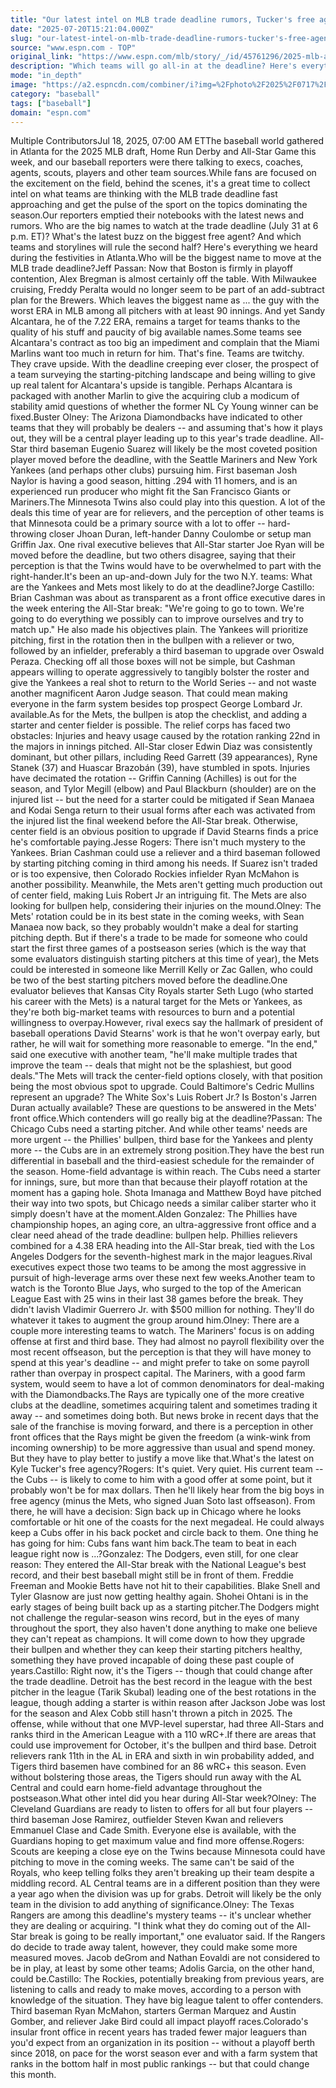 ```yaml
---
title: "Our latest intel on MLB trade deadline rumors, Tucker's free agency and more"
date: "2025-07-20T15:21:04.000Z"
slug: "our-latest-intel-on-mlb-trade-deadline-rumors-tucker's-free-agency-and-more"
source: "www.espn.com - TOP"
original_link: "https://www.espn.com/mlb/story/_/id/45761296/2025-mlb-all-star-week-buzz-trade-deadline-rumors-latest-free-agency"
description: "Which teams will go all-in at the deadline? Here's everything our MLB insiders heard in Atlanta."
mode: "in_depth"
image: "https://a2.espncdn.com/combiner/i?img=%2Fphoto%2F2025%2F0717%2Fr1520271_1296x729_16%2D9.jpg"
category: "baseball"
tags: ["baseball"]
domain: "espn.com"
---
```

Multiple ContributorsJul 18, 2025, 07:00 AM ETThe baseball world gathered in Atlanta for the 2025 MLB draft, Home Run Derby and All-Star Game this week, and our baseball reporters were there talking to execs, coaches, agents, scouts, players and other team sources.While fans are focused on the excitement on the field, behind the scenes, it's a great time to collect intel on what teams are thinking with the MLB trade deadline fast approaching and get the pulse of the sport on the topics dominating the season.Our reporters emptied their notebooks with the latest news and rumors. Who are the big names to watch at the trade deadline (July 31 at 6 p.m. ET)? What's the latest buzz on the biggest free agent? And which teams and storylines will rule the second half? Here's everything we heard during the festivities in Atlanta.Who will be the biggest name to move at the MLB trade deadline?Jeff Passan: Now that Boston is firmly in playoff contention, Alex Bregman is almost certainly off the table. With Milwaukee cruising, Freddy Peralta would no longer seem to be part of an add-subtract plan for the Brewers. Which leaves the biggest name as ... the guy with the worst ERA in MLB among all pitchers with at least 90 innings. And yet Sandy Alcantara, he of the 7.22 ERA, remains a target for teams thanks to the quality of his stuff and paucity of big available names.Some teams see Alcantara's contract as too big an impediment and complain that the Miami Marlins want too much in return for him. That's fine. Teams are twitchy. They crave upside. With the deadline creeping ever closer, the prospect of a team surveying the starting-pitching landscape and being willing to give up real talent for Alcantara's upside is tangible. Perhaps Alcantara is packaged with another Marlin to give the acquiring club a modicum of stability amid questions of whether the former NL Cy Young winner can be fixed.Buster Olney: The Arizona Diamondbacks have indicated to other teams that they will probably be dealers -- and assuming that's how it plays out, they will be a central player leading up to this year's trade deadline. All-Star third baseman Eugenio Suarez will likely be the most coveted position player moved before the deadline, with the Seattle Mariners and New York Yankees (and perhaps other clubs) pursuing him. First baseman Josh Naylor is having a good season, hitting .294 with 11 homers, and is an experienced run producer who might fit the San Francisco Giants or Mariners.The Minnesota Twins also could play into this question. A lot of the deals this time of year are for relievers, and the perception of other teams is that Minnesota could be a primary source with a lot to offer -- hard-throwing closer Jhoan Duran, left-hander Danny Coulombe or setup man Griffin Jax. One rival executive believes that All-Star starter Joe Ryan will be moved before the deadline, but two others disagree, saying that their perception is that the Twins would have to be overwhelmed to part with the right-hander.It's been an up-and-down July for the two N.Y. teams: What are the Yankees and Mets most likely to do at the deadline?Jorge Castillo: Brian Cashman was about as transparent as a front office executive dares in the week entering the All-Star break: "We're going to go to town. We're going to do everything we possibly can to improve ourselves and try to match up." He also made his objectives plain. The Yankees will prioritize pitching, first in the rotation then in the bullpen with a reliever or two, followed by an infielder, preferably a third baseman to upgrade over Oswald Peraza. Checking off all those boxes will not be simple, but Cashman appears willing to operate aggressively to tangibly bolster the roster and give the Yankees a real shot to return to the World Series -- and not waste another magnificent Aaron Judge season. That could mean making everyone in the farm system besides top prospect George Lombard Jr. available.As for the Mets, the bullpen is atop the checklist, and adding a starter and center fielder is possible. The relief corps has faced two obstacles: Injuries and heavy usage caused by the rotation ranking 22nd in the majors in innings pitched. All-Star closer Edwin Diaz was consistently dominant, but other pillars, including Reed Garrett (39 appearances), Ryne Stanek (37) and Huascar Brazobán (39), have stumbled in spots. Injuries have decimated the rotation -- Griffin Canning (Achilles) is out for the season, and Tylor Megill (elbow) and Paul Blackburn (shoulder) are on the injured list -- but the need for a starter could be mitigated if Sean Manaea and Kodai Senga return to their usual forms after each was activated from the injured list the final weekend before the All-Star break. Otherwise, center field is an obvious position to upgrade if David Stearns finds a price he's comfortable paying.Jesse Rogers:  There isn't much mystery to the Yankees. Brian Cashman could use a reliever and a third baseman followed by starting pitching coming in third among his needs. If Suarez isn't traded or is too expensive, then Colorado Rockies infielder Ryan McMahon is another possibility. Meanwhile, the Mets aren't getting much production out of center field, making Luis Robert Jr an intriguing fit. The Mets are also looking for bullpen help, considering their injuries on the mound.Olney: The Mets' rotation could be in its best state in the coming weeks, with Sean Manaea now back, so they probably wouldn't make a deal for starting pitching depth. But if there's a trade to be made for someone who could start the first three games of a postseason series (which is the way that some evaluators distinguish starting pitchers at this time of year), the Mets could be interested in someone like Merrill Kelly or Zac Gallen, who could be two of the best starting pitchers moved before the deadline.One evaluator believes that Kansas City Royals starter Seth Lugo (who started his career with the Mets) is a natural target for the Mets or Yankees, as they're both big-market teams with resources to burn and a potential willingness to overpay.However, rival execs say the hallmark of president of baseball operations David Stearns' work is that he won't overpay early, but rather, he will wait for something more reasonable to emerge. "In the end," said one executive with another team, "he'll make multiple trades that improve the team -- deals that might not be the splashiest, but good deals."The Mets will track the center-field options closely, with that position being the most obvious spot to upgrade. Could Baltimore's Cedric Mullins represent an upgrade? The White Sox's Luis Robert Jr.? Is Boston's Jarren Duran actually available? These are questions to be answered in the Mets' front office.Which contenders will go really big at the deadline?Passan: The Chicago Cubs need a starting pitcher. And while other teams' needs are more urgent -- the Phillies' bullpen, third base for the Yankees and plenty more -- the Cubs are in an extremely strong position.They have the best run differential in baseball and the third-easiest schedule for the remainder of the season. Home-field advantage is within reach. The Cubs need a starter for innings, sure, but more than that because their playoff rotation at the moment has a gaping hole. Shota Imanaga and Matthew Boyd have pitched their way into two spots, but Chicago needs a similar caliber starter who it simply doesn't have at the moment.Alden Gonzalez: The Phillies have championship hopes, an aging core, an ultra-aggressive front office and a clear need ahead of the trade deadline: bullpen help. Phillies relievers combined for a 4.38 ERA heading into the All-Star break, tied with the Los Angeles Dodgers for the seventh-highest mark in the major leagues.Rival executives expect those two teams to be among the most aggressive in pursuit of high-leverage arms over these next few weeks.Another team to watch is the Toronto Blue Jays, who surged to the top of the American League East with 25 wins in their last 38 games before the break. They didn't lavish Vladimir Guerrero Jr. with $500 million for nothing. They'll do whatever it takes to augment the group around him.Olney: There are a couple more interesting teams to watch. The Mariners' focus is on adding offense at first and third base. They had almost no payroll flexibility over the most recent offseason, but the perception is that they will have money to spend at this year's deadline -- and might prefer to take on some payroll rather than overpay in prospect capital. The Mariners, with a good farm system, would seem to have a lot of common denominators for deal-making with the Diamondbacks.The Rays are typically one of the more creative clubs at the deadline, sometimes acquiring talent and sometimes trading it away -- and sometimes doing both. But news broke in recent days that the sale of the franchise is moving forward, and there is a perception in other front offices that the Rays might be given the freedom (a wink-wink from incoming ownership) to be more aggressive than usual and spend money. But they have to play better to justify a move like that.What's the latest on Kyle Tucker's free agency?Rogers: It's quiet. Very quiet. His current team -- the Cubs -- is likely to come to him with a good offer at some point, but it probably won't be for max dollars. Then he'll likely hear from the big boys in free agency (minus the Mets, who signed Juan Soto last offseason). From there, he will have a decision: Sign back up in Chicago where he looks comfortable or hit one of the coasts for the next megadeal. He could always keep a Cubs offer in his back pocket and circle back to them. One thing he has going for him: Cubs fans want him back.The team to beat in each league right now is ...?Gonzalez: The Dodgers, even still, for one clear reason: They entered the All-Star break with the National League's best record, and their best baseball might still be in front of them. Freddie Freeman and Mookie Betts have not hit to their capabilities. Blake Snell and Tyler Glasnow are just now getting healthy again. Shohei Ohtani is in the early stages of being built back up as a starting pitcher.The Dodgers might not challenge the regular-season wins record, but in the eyes of many throughout the sport, they also haven't done anything to make one believe they can't repeat as champions. It will come down to how they upgrade their bullpen and whether they can keep their starting pitchers healthy, something they have proved incapable of doing these past couple of years.Castillo: Right now, it's the Tigers -- though that could change after the trade deadline. Detroit has the best record in the league with the best pitcher in the league (Tarik Skubal) leading one of the best rotations in the league, though adding a starter is within reason after Jackson Jobe was lost for the season and Alex Cobb still hasn't thrown a pitch in 2025. The offense, while without that one MVP-level superstar, had three All-Stars and ranks third in the American League with a 110 wRC+.If there are areas that could use improvement for October, it's the bullpen and third base. Detroit relievers rank 11th in the AL in ERA and sixth in win probability added, and Tigers third basemen have combined for an 86 wRC+ this season. Even without bolstering those areas, the Tigers should run away with the AL Central and could earn home-field advantage throughout the postseason.What other intel did you hear during All-Star week?Olney: The Cleveland Guardians are ready to listen to offers for all but four players -- third baseman Jose Ramirez, outfielder Steven Kwan and relievers Emmanuel Clase and Cade Smith. Everyone else is available, with the Guardians hoping to get maximum value and find more offense.Rogers: Scouts are keeping a close eye on the Twins because Minnesota could have pitching to move in the coming weeks. The same can't be said of the Royals, who keep telling folks they aren't breaking up their team despite a middling record. AL Central teams are in a different position than they were a year ago when the division was up for grabs. Detroit will likely be the only team in the division to add anything of significance.Olney: The Texas Rangers are among this deadline's mystery teams -- it's unclear whether they are dealing or acquiring. "I think what they do coming out of the All-Star break is going to be really important," one evaluator said. If the Rangers do decide to trade away talent, however, they could make some more measured moves. Jacob deGrom and Nathan Eovaldi are not considered to be in play, at least by some other teams; Adolis Garcia, on the other hand, could be.Castillo: The Rockies, potentially breaking from previous years, are listening to calls and ready to make moves, according to a person with knowledge of the situation. They have big league talent to offer contenders. Third baseman Ryan McMahon, starters German Marquez and Austin Gomber, and reliever Jake Bird could all impact playoff races.Colorado's insular front office in recent years has traded fewer major leaguers than you'd expect from an organization in its position -- without a playoff berth since 2018, on pace for the worst season ever and with a farm system that ranks in the bottom half in most public rankings -- but that could change this month.